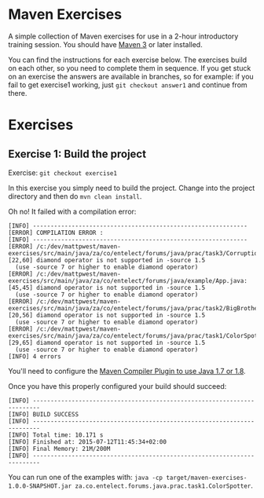 # Maven Exercises

A simple collection of Maven exercises for use in a 2-hour introductory training session. You should have
[Maven 3](https://maven.apache.org/download.cgi) or later installed. 

You can find the instructions for each exercise below. The exercises build on each other, so you need to complete them
in sequence. If you get stuck on an exercise the answers are available in branches, so for example: if you fail to get
exercise1 working, just `git checkout answer1` and continue from there.

# Exercises

## Exercise 1: Build the project 

Exercise: `git checkout exercise1`

In this exercise you simply need to build the project. Change into the project directory and then do
`mvn clean install`.

Oh no! It failed with a compilation error:
```
[INFO] -------------------------------------------------------------
[ERROR] COMPILATION ERROR :
[INFO] -------------------------------------------------------------
[ERROR] /c:/dev/mattpwest/maven-exercises/src/main/java/za/co/entelect/forums/java/prac/task3/Corruption.java:[22,60] diamond operator is not supported in -source 1.5
  (use -source 7 or higher to enable diamond operator)
[ERROR] /c:/dev/mattpwest/maven-exercises/src/main/java/za/co/entelect/forums/java/example/App.java:[45,45] diamond operator is not supported in -source 1.5
  (use -source 7 or higher to enable diamond operator)
[ERROR] /c:/dev/mattpwest/maven-exercises/src/main/java/za/co/entelect/forums/java/prac/task2/BigBrother.java:[20,56] diamond operator is not supported in -source 1.5
  (use -source 7 or higher to enable diamond operator)
[ERROR] /c:/dev/mattpwest/maven-exercises/src/main/java/za/co/entelect/forums/java/prac/task1/ColorSpotter.java:[29,65] diamond operator is not supported in -source 1.5
  (use -source 7 or higher to enable diamond operator)
[INFO] 4 errors
```

You'll need to configure the [Maven Compiler Plugin to use Java 1.7 or 1.8](http://maven.apache.org/plugins/maven-compiler-plugin/examples/set-compiler-source-and-target.html).

Once you have this properly configured your build should succeed:
```
[INFO] ------------------------------------------------------------------------
[INFO] BUILD SUCCESS
[INFO] ------------------------------------------------------------------------
[INFO] Total time: 10.171 s
[INFO] Finished at: 2015-07-12T11:45:34+02:00
[INFO] Final Memory: 21M/200M
[INFO] ------------------------------------------------------------------------
```

You can run one of the examples with: `java -cp target/maven-exercises-1.0.0-SNAPSHOT.jar za.co.entelect.forums.java.prac.task1.ColorSpotter`.

